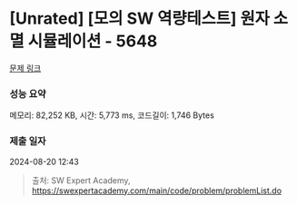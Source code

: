 # [Unrated] [모의 SW 역량테스트] 원자 소멸 시뮬레이션 - 5648 

[문제 링크](https://swexpertacademy.com/main/code/problem/problemDetail.do?contestProbId=AWXRFInKex8DFAUo) 

### 성능 요약

메모리: 82,252 KB, 시간: 5,773 ms, 코드길이: 1,746 Bytes

### 제출 일자

2024-08-20 12:43



> 출처: SW Expert Academy, https://swexpertacademy.com/main/code/problem/problemList.do
